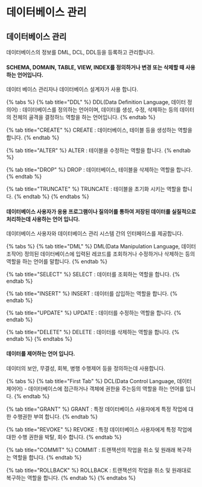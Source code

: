 # 데이터베이스 관리

## 데이터베이스 관리

데이터베이스의 정보를 DML, DCL, DDL등을 등록하고 관리합니다.



#### SCHEMA, DOMAIN, TABLE, VIEW, INDEX를 정의하거나 변경 또는 삭제할 때 사용하는 언어입니다.

데이터 베이스 관리자나 데이터베이스 설계자가 사용 합니다.

{% tabs %}
{% tab title="DDL" %}
DDL(Data Definition Language, 데이터 정의어) : 데이터베이스를 정의하는 언어이며, 데이터를 생성, 수정, 삭제하는 등의 데이터의 전체의 골격을 결정하느 역할을 하는 언어입니다.
{% endtab %}

{% tab title="CREATE" %}
CREATE : 데이터베이스, 테이블 등을 생성하는 역할을 합니다.
{% endtab %}

{% tab title="ALTER" %}
ALTER : 테이블을 수정하는 역할을 합니다.
{% endtab %}

{% tab title="DROP" %}
DROP : 데이터베이스, 테이블을 삭제하는 역할을 합니다.
{% endtab %}

{% tab title="TRUNCATE" %}
TRUNCATE : 테이블을 초기화 시키는 역할을 합니다.
{% endtab %}
{% endtabs %}





#### 데이터베이스 사용자가 응용 프로그램이나 질의어를 통하여 저장된 데이터를 실질적으로 처리하는데 사용하는 언어 입니다.

데이터베이스 사용자와 데이터베이스 관리 시스템 간의 인터페이스를 제공합니다.

{% tabs %}
{% tab title="DML" %}
DML(Data Manipulation Language, 데이터 조작어) 정의된 데이터베이스에 입력된 레코드를 조회하거나 수정하거나 삭제하는 등의 역할을 하는 언어를 말합니다.
{% endtab %}

{% tab title="SELECT" %}
SELECT : 데이터를 조회하는 역할을 합니다.
{% endtab %}

{% tab title="INSERT" %}
INSERT : 데이터를 삽입하는 역할을 합니다.
{% endtab %}

{% tab title="UPDATE" %}
UPDATE : 데이터를 수정하는 역할을 합니다.
{% endtab %}

{% tab title="DELETE" %}
DELETE : 데이터를 삭제하는 역할을 합니다.
{% endtab %}
{% endtabs %}





#### 데이터를 제어하는 언어 입니다.

데이터의 보안, 무결성, 회복, 병행 수행제어 등을 정의하는데 사용합니다.

{% tabs %}
{% tab title="First Tab" %}
DCL(Data Control Language, 데이터 제어어) - 데이터베이스에 접근하거나 객체에 권한을 주는등의 역할을 하는 언어를 입니다.
{% endtab %}

{% tab title="GRANT" %}
GRANT : 특정 데이터베이스 사용자에게 특정 작업에 대한 수행권한 부여 합니다.
{% endtab %}

{% tab title="REVOKE" %}
REVOKE : 특정 데이터베이스 사용자에게 특정 작업에 대한 수행 권한을 박탈, 회수 합니다.
{% endtab %}

{% tab title="COMMIT" %}
COMMIT : 트랜잭션의 작업을 취소 및 원래래 복구하는 역할을 합니다.
{% endtab %}

{% tab title="ROLLBACK" %}
ROLLBACK : 트랜잭션의 작업을 취소 및 원래대로 복구하는 역할을 합니다.
{% endtab %}
{% endtabs %}

